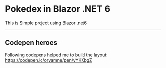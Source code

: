 # Pokedex in Blazor .NET 6

This is Simple project using Blazor .net6

---

## Codepen heroes
Following codepens helped me to build the layout:
https://codepen.io/oryamne/pen/vYKXbgZ